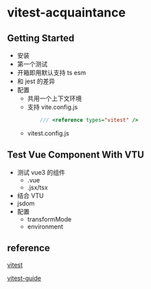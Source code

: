# vitest-acquaintance
## Getting Started
- 安装
- 第一个测试
- 开箱即用默认支持 ts esm
- 和 jest 的差异
- 配置
  - 共用一个上下文环境
  - 支持 vite.config.js
	```js
		/// <reference types="vitest" />
	```
  - vitest.config.js

## Test Vue Component With VTU
- 测试 vue3 的组件
  - .vue
  - .jsx/tsx
- 结合 VTU
- jsdom
- 配置
  - transformMode
  - environment 

## reference

[vitest](https://cn.vitest.dev/)

[vitest-guide](https://github.com/cuixiaorui/vitest-tutorial)